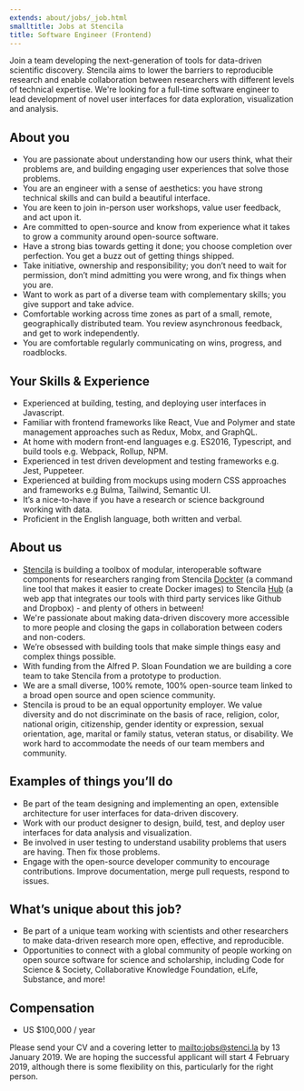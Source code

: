 ```yaml
---
extends: about/jobs/_job.html
smalltitle: Jobs at Stencila
title: Software Engineer (Frontend)
---
```


Join a team developing the next-generation of tools for data-driven scientific discovery. Stencila aims to lower the barriers to reproducible research and enable collaboration between researchers with different levels of technical expertise. We're looking for a full-time software engineer to lead development of novel user interfaces for data exploration, visualization and analysis.

## About you

- You are passionate about understanding how our users think, what their problems are, and building engaging user experiences that solve those problems.
- You are an engineer with a sense of aesthetics: you have strong technical skills and can build a beautiful interface.
- You are keen to join in-person user workshops, value user feedback, and act upon it.
- Are committed to open-source and know from experience what it takes to grow a community around open-source software.
- Have a strong bias towards getting it done; you choose completion over perfection. You get a buzz out of getting things shipped.
- Take initiative, ownership and responsibility; you don’t need to wait for permission, don’t mind admitting you were wrong, and fix things when you are.
- Want to work as part of a diverse team with complementary skills; you give support and take advice.
- Comfortable working across time zones as part of a small, remote, geographically distributed team. You review asynchronous feedback, and get to work independently.
- You are comfortable regularly communicating on wins, progress, and roadblocks.

## Your Skills & Experience

- Experienced at building, testing, and deploying user interfaces in Javascript.
- Familiar with frontend frameworks like React, Vue and Polymer and state management approaches such as Redux, Mobx, and GraphQL.
- At home with modern front-end languages e.g. ES2016, Typescript, and build tools e.g. Webpack, Rollup, NPM.
- Experienced in test driven development and testing frameworks e.g. Jest, Puppeteer.
- Experienced at building from mockups using modern CSS approaches and frameworks e.g Bulma, Tailwind, Semantic UI.
- It’s a nice-to-have if you have a research or science background working with data.
- Proficient in the English language, both written and verbal.

## About us

- [Stencila](https://stenci.la) is building a toolbox of modular, interoperable software components for researchers ranging from Stencila [Dockter](https://github.com/stencila/dockter) (a command line tool that makes it easier to create Docker images) to Stencila [Hub](https://hub.stenci.la) (a web app that integrates our tools with third party services like Github and Dropbox) - and plenty of others in between!
- We're passionate about making data-driven discovery more accessible to more people and closing the gaps in collaboration between coders and non-coders.
- We’re obsessed with building tools that make simple things easy and complex things possible.
- With funding from the Alfred P. Sloan Foundation we are building a core team to take Stencila from a prototype to production.
- We are a small diverse, 100% remote, 100% open-source team linked to a broad open source and open science community.
- Stencila is proud to be an equal opportunity employer. We value diversity and do not discriminate on the basis of race, religion, color, national origin, citizenship, gender identity or expression, sexual orientation, age, marital or family status, veteran status, or disability. We work hard to accommodate the needs of our team members and community.

## Examples of things you’ll do

- Be part of the team designing and implementing an open, extensible architecture for user interfaces for data-driven discovery.
- Work with our product designer to design, build, test, and deploy user interfaces for data analysis and visualization.
- Be involved in user testing to understand usability problems that users are having. Then fix those problems.
- Engage with the open-source developer community to encourage contributions. Improve documentation, merge pull requests, respond to issues.

## What’s unique about this job?

- Be part of a unique team working with scientists and other researchers to make data-driven research more open, effective, and reproducible.
- Opportunities to connect with a global community of people working on open source software for science and scholarship, including Code for Science & Society, Collaborative Knowledge Foundation, eLife, Substance, and more!

## Compensation

- US \$100,000 / year

Please send your CV and a covering letter to [mailto:jobs@stenci.la](jobs@stenci.la) by 13 January 2019.
We are hoping the successful applicant will start 4 February 2019, although there is some flexibility on this, particularly for the right person.
